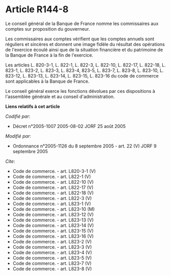 # Article R144-8

Le conseil général de la Banque de France nomme les commissaires aux comptes sur proposition du gouverneur.

Les commissaires aux comptes vérifient que les comptes annuels sont réguliers et sincères et donnent une image fidèle du
résultat des opérations de l'exercice écoulé ainsi que de la situation financière et du patrimoine de la Banque de France à
la fin de l'exercice.

Les articles L. 820-3-1, L. 822-1, L. 822-3, L. 822-10,  L. 822-17, L. 822-18, L. 823-1, L. 823-2, L. 823-3,  L. 823-4,
823-5, L. 823-7, L. 823-8, L. 823-10, L. 823-12, L. 823-13, L. 823-14, L. 823-15,  L. 823-16 du code de commerce sont
applicables à la Banque de France.

Le conseil général exerce les fonctions dévolues par ces dispositions à l'assemblée générale et au conseil d'administration.

**Liens relatifs à cet article**

_Codifié par_:

  - Décret n°2005-1007 2005-08-02 JORF 25 août 2005

_Modifié par_:

  - Ordonnance n°2005-1126 du 8 septembre 2005 - art. 22 (V) JORF 9 septembre 2005

_Cite_:

  - Code de commerce. - art. L820-3-1 (V)
  - Code de commerce. - art. L822-1 (V)
  - Code de commerce. - art. L822-10 (V)
  - Code de commerce. - art. L822-17 (V)
  - Code de commerce. - art. L822-18 (V)
  - Code de commerce. - art. L822-3 (V)
  - Code de commerce. - art. L823-1 (V)
  - Code de commerce. - art. L823-10 (M)
  - Code de commerce. - art. L823-12 (V)
  - Code de commerce. - art. L823-13 (V)
  - Code de commerce. - art. L823-14 (V)
  - Code de commerce. - art. L823-15 (V)
  - Code de commerce. - art. L823-16 (V)
  - Code de commerce. - art. L823-2 (V)
  - Code de commerce. - art. L823-3 (V)
  - Code de commerce. - art. L823-4 (V)
  - Code de commerce. - art. L823-5 (V)
  - Code de commerce. - art. L823-7 (V)
  - Code de commerce. - art. L823-8 (V)

